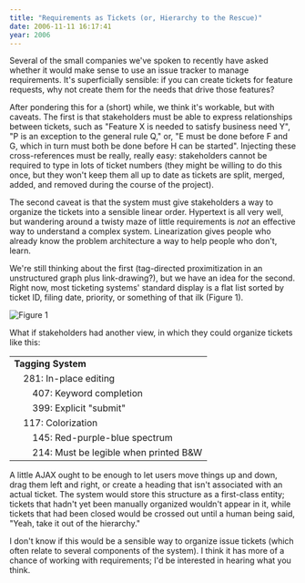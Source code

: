 ```yaml
---
title: "Requirements as Tickets (or, Hierarchy to the Rescue)"
date: 2006-11-11 16:17:41
year: 2006
---
```

Several of the small companies we've spoken to recently have asked whether it would make sense to use an issue tracker to manage requirements.  It's superficially sensible: if you can create tickets for feature requests, why not create them for the needs that drive those features?

After pondering this for a (short) while, we think it's workable, but with caveats.  The first is that stakeholders must be able to express relationships between tickets, such as "Feature X is needed to satisfy business need Y", "P is an exception to the general rule Q," or, "E must be done before F and G, which in turn must both be done before H can be started".  Injecting these cross-references must be really, really easy: stakeholders cannot be required to type in lots of ticket numbers (they might be willing to do this once, but they won't keep them all up to date as tickets are split, merged, added, and removed during the course of the project).

The second caveat is that the system must give stakeholders a way to organize the tickets into a sensible linear order.  Hypertext is all very well, but wandering around a twisty maze of little requirements is <em>not</em> an effective way to understand a complex system.  Linearization gives people who already know the problem architecture a way to help people who don't, learn.

We're still thinking about the first (tag-directed proximitization in an unstructured graph plus link-drawing?), but we have an idea for the second.  Right now, most ticketing systems' standard display is a flat list sorted by ticket ID, filing date, priority, or something of that ilk (Figure 1).

<img alt="Figure 1" src="{{'/files/2006/11/tickets.png' | relative_url}}" class="centered">

What if stakeholders had another view, in which they could organize tickets like this:
<table class="centered">
<tr>
<td colspan="3"><strong>Tagging System</strong></td>
</tr>
<tr>
<td> </td>
<td colspan="2">281: In-place editing</td>
</tr>
<tr>
<td> </td>
<td> </td>
<td>407: Keyword completion</td>
</tr>
<tr>
<td> </td>
<td> </td>
<td>399: Explicit "submit"</td>
</tr>
<tr>
<td> </td>
<td colspan="2">117: Colorization</td>
</tr>
<tr>
<td> </td>
<td> </td>
<td>145: Red-purple-blue spectrum</td>
</tr>
<tr>
<td> </td>
<td> </td>
<td>214: Must be legible when printed B&W</td>
</tr>
</table>
A little AJAX ought to be enough to let users move things up and down, drag them left and right, or create a heading that isn't associated with an actual ticket.  The system would store this structure as a first-class entity; tickets that hadn't yet been manually organized wouldn't appear in it, while tickets that had been closed would be crossed out until a human being said, "Yeah, take it out of the hierarchy."

I don't know if this would be a sensible way to organize issue tickets (which often relate to several components of the system).  I think it has more of a chance of working with requirements; I'd be interested in hearing what you think.
